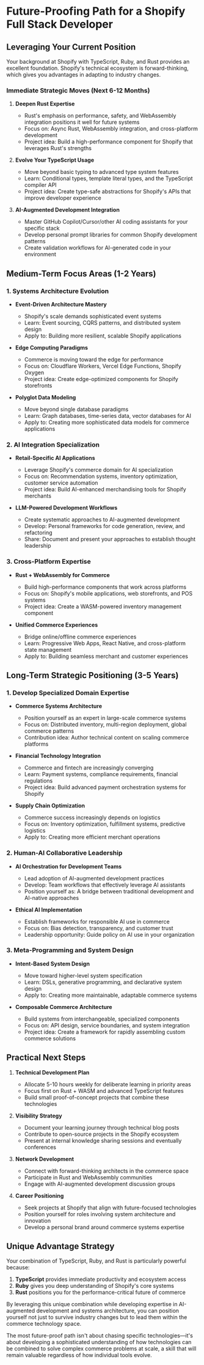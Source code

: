 # Future-Proofing Path for a Shopify Full Stack Developer

## Leveraging Your Current Position

Your background at Shopify with TypeScript, Ruby, and Rust provides an excellent foundation. Shopify's technical ecosystem is forward-thinking, which gives you advantages in adapting to industry changes.

### Immediate Strategic Moves (Next 6-12 Months)

1. **Deepen Rust Expertise**

   - Rust's emphasis on performance, safety, and WebAssembly integration positions it well for future systems
   - Focus on: Async Rust, WebAssembly integration, and cross-platform development
   - Project idea: Build a high-performance component for Shopify that leverages Rust's strengths

2. **Evolve Your TypeScript Usage**

   - Move beyond basic typing to advanced type system features
   - Learn: Conditional types, template literal types, and the TypeScript compiler API
   - Project idea: Create type-safe abstractions for Shopify's APIs that improve developer experience

3. **AI-Augmented Development Integration**
   - Master GitHub Copilot/Cursor/other AI coding assistants for your specific stack
   - Develop personal prompt libraries for common Shopify development patterns
   - Create validation workflows for AI-generated code in your environment

## Medium-Term Focus Areas (1-2 Years)

### 1. Systems Architecture Evolution

- **Event-Driven Architecture Mastery**

  - Shopify's scale demands sophisticated event systems
  - Learn: Event sourcing, CQRS patterns, and distributed system design
  - Apply to: Building more resilient, scalable Shopify applications

- **Edge Computing Paradigms**

  - Commerce is moving toward the edge for performance
  - Focus on: Cloudflare Workers, Vercel Edge Functions, Shopify Oxygen
  - Project idea: Create edge-optimized components for Shopify storefronts

- **Polyglot Data Modeling**
  - Move beyond single database paradigms
  - Learn: Graph databases, time-series data, vector databases for AI
  - Apply to: Creating more sophisticated data models for commerce applications

### 2. AI Integration Specialization

- **Retail-Specific AI Applications**

  - Leverage Shopify's commerce domain for AI specialization
  - Focus on: Recommendation systems, inventory optimization, customer service automation
  - Project idea: Build AI-enhanced merchandising tools for Shopify merchants

- **LLM-Powered Development Workflows**
  - Create systematic approaches to AI-augmented development
  - Develop: Personal frameworks for code generation, review, and refactoring
  - Share: Document and present your approaches to establish thought leadership

### 3. Cross-Platform Expertise

- **Rust + WebAssembly for Commerce**

  - Build high-performance components that work across platforms
  - Focus on: Shopify's mobile applications, web storefronts, and POS systems
  - Project idea: Create a WASM-powered inventory management component

- **Unified Commerce Experiences**
  - Bridge online/offline commerce experiences
  - Learn: Progressive Web Apps, React Native, and cross-platform state management
  - Apply to: Building seamless merchant and customer experiences

## Long-Term Strategic Positioning (3-5 Years)

### 1. Develop Specialized Domain Expertise

- **Commerce Systems Architecture**

  - Position yourself as an expert in large-scale commerce systems
  - Focus on: Distributed inventory, multi-region deployment, global commerce patterns
  - Contribution idea: Author technical content on scaling commerce platforms

- **Financial Technology Integration**

  - Commerce and fintech are increasingly converging
  - Learn: Payment systems, compliance requirements, financial regulations
  - Project idea: Build advanced payment orchestration systems for Shopify

- **Supply Chain Optimization**
  - Commerce success increasingly depends on logistics
  - Focus on: Inventory optimization, fulfillment systems, predictive logistics
  - Apply to: Creating more efficient merchant operations

### 2. Human-AI Collaborative Leadership

- **AI Orchestration for Development Teams**

  - Lead adoption of AI-augmented development practices
  - Develop: Team workflows that effectively leverage AI assistants
  - Position yourself as: A bridge between traditional development and AI-native approaches

- **Ethical AI Implementation**
  - Establish frameworks for responsible AI use in commerce
  - Focus on: Bias detection, transparency, and customer trust
  - Leadership opportunity: Guide policy on AI use in your organization

### 3. Meta-Programming and System Design

- **Intent-Based System Design**

  - Move toward higher-level system specification
  - Learn: DSLs, generative programming, and declarative system design
  - Apply to: Creating more maintainable, adaptable commerce systems

- **Composable Commerce Architecture**
  - Build systems from interchangeable, specialized components
  - Focus on: API design, service boundaries, and system integration
  - Project idea: Create a framework for rapidly assembling custom commerce solutions

## Practical Next Steps

1. **Technical Development Plan**

   - Allocate 5-10 hours weekly for deliberate learning in priority areas
   - Focus first on Rust + WASM and advanced TypeScript features
   - Build small proof-of-concept projects that combine these technologies

2. **Visibility Strategy**

   - Document your learning journey through technical blog posts
   - Contribute to open-source projects in the Shopify ecosystem
   - Present at internal knowledge sharing sessions and eventually conferences

3. **Network Development**

   - Connect with forward-thinking architects in the commerce space
   - Participate in Rust and WebAssembly communities
   - Engage with AI-augmented development discussion groups

4. **Career Positioning**
   - Seek projects at Shopify that align with future-focused technologies
   - Position yourself for roles involving system architecture and innovation
   - Develop a personal brand around commerce systems expertise

## Unique Advantage Strategy

Your combination of TypeScript, Ruby, and Rust is particularly powerful because:

1. **TypeScript** provides immediate productivity and ecosystem access
2. **Ruby** gives you deep understanding of Shopify's core systems
3. **Rust** positions you for the performance-critical future of commerce

By leveraging this unique combination while developing expertise in AI-augmented development and systems architecture, you can position yourself not just to survive industry changes but to lead them within the commerce technology space.

The most future-proof path isn't about chasing specific technologies—it's about developing a sophisticated understanding of how technologies can be combined to solve complex commerce problems at scale, a skill that will remain valuable regardless of how individual tools evolve.

